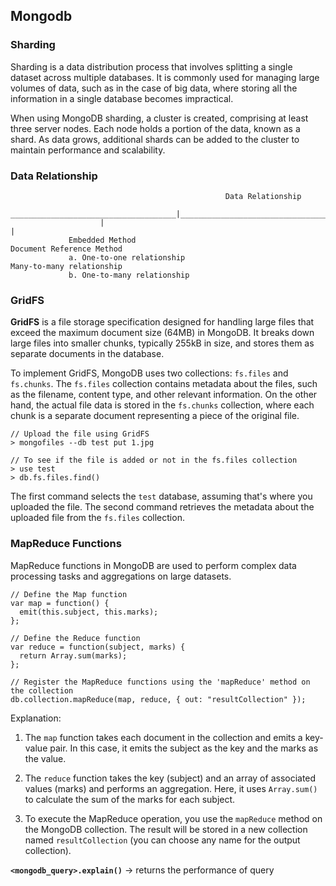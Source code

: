 ## Mongodb
### Sharding

Sharding is a data distribution process that involves splitting a single dataset across multiple databases.
It is commonly used for managing large volumes of data, such as in the case of big data, where storing all 
the information in a single database becomes impractical. 

When using MongoDB sharding, a cluster is created,
comprising at least three server nodes. Each node holds a portion of the data, known as a shard. 
As data grows, additional shards can be added to the cluster to maintain performance and scalability.
### Data Relationship

                                                    Data Relationship
                        _____________________________________|_____________________________________
                        |                                                                         |
                 Embedded Method                                                      Document Reference Method    
                 a. One-to-one relationship                                           Many-to-many relationship                         
                 b. One-to-many relationship                                                                              

### GridFS
**GridFS** is a file storage specification designed for handling large files that exceed the maximum document size (64MB) in MongoDB.
It breaks down large files into smaller chunks, typically 255kB in size, and stores them as separate documents in the database.

To implement GridFS, MongoDB uses two collections: `fs.files` and `fs.chunks`.
The `fs.files` collection contains metadata about the files, such as the filename, content type,
and other relevant information. On the other hand, the actual file data is stored in the `fs.chunks` collection,
where each chunk is a separate document representing a piece of the original file.

```
// Upload the file using GridFS
> mongofiles --db test put 1.jpg

// To see if the file is added or not in the fs.files collection
> use test
> db.fs.files.find()
```

The first command selects the `test` database, assuming that's where you uploaded the file.
The second command retrieves the metadata about the uploaded file from the `fs.files` collection.


### MapReduce Functions

MapReduce functions in MongoDB are used to perform complex data processing tasks and aggregations on large datasets.

```
// Define the Map function
var map = function() {
  emit(this.subject, this.marks);
};

// Define the Reduce function
var reduce = function(subject, marks) {
  return Array.sum(marks);
};

// Register the MapReduce functions using the 'mapReduce' method on the collection
db.collection.mapReduce(map, reduce, { out: "resultCollection" });
```
Explanation:

1. The `map` function takes each document in the collection and emits a key-value pair. In this case, it emits the subject as the key and the marks as the value.

2. The `reduce` function takes the key (subject) and an array of associated values (marks) and performs an aggregation. Here, it uses `Array.sum()` to calculate the sum of the marks for each subject.

3. To execute the MapReduce operation, you use the `mapReduce` method on the MongoDB collection. The result will be stored in a new collection named `resultCollection` (you can choose any name for the output collection).

**`<mongodb_query>.explain()`** -> returns the performance of query
